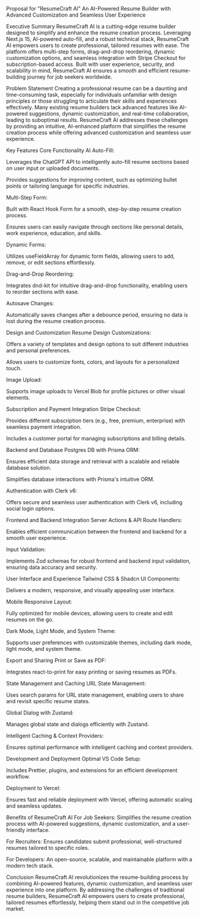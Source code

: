 Proposal for "ResumeCraft AI"
An AI-Powered Resume Builder with Advanced Customization and Seamless User Experience

Executive Summary
ResumeCraft AI is a cutting-edge resume builder designed to simplify and enhance the resume creation process. Leveraging Next.js 15, AI-powered auto-fill, and a robust technical stack, ResumeCraft AI empowers users to create professional, tailored resumes with ease. The platform offers multi-step forms, drag-and-drop reordering, dynamic customization options, and seamless integration with Stripe Checkout for subscription-based access. Built with user experience, security, and scalability in mind, ResumeCraft AI ensures a smooth and efficient resume-building journey for job seekers worldwide.

Problem Statement
Creating a professional resume can be a daunting and time-consuming task, especially for individuals unfamiliar with design principles or those struggling to articulate their skills and experiences effectively. Many existing resume builders lack advanced features like AI-powered suggestions, dynamic customization, and real-time collaboration, leading to suboptimal results. ResumeCraft AI addresses these challenges by providing an intuitive, AI-enhanced platform that simplifies the resume creation process while offering advanced customization and seamless user experience.

Key Features
Core Functionality
AI Auto-Fill:

Leverages the ChatGPT API to intelligently auto-fill resume sections based on user input or uploaded documents.

Provides suggestions for improving content, such as optimizing bullet points or tailoring language for specific industries.

Multi-Step Form:

Built with React Hook Form for a smooth, step-by-step resume creation process.

Ensures users can easily navigate through sections like personal details, work experience, education, and skills.

Dynamic Forms:

Utilizes useFieldArray for dynamic form fields, allowing users to add, remove, or edit sections effortlessly.

Drag-and-Drop Reordering:

Integrates dnd-kit for intuitive drag-and-drop functionality, enabling users to reorder sections with ease.

Autosave Changes:

Automatically saves changes after a debounce period, ensuring no data is lost during the resume creation process.

Design and Customization
Resume Design Customizations:

Offers a variety of templates and design options to suit different industries and personal preferences.

Allows users to customize fonts, colors, and layouts for a personalized touch.

Image Upload:

Supports image uploads to Vercel Blob for profile pictures or other visual elements.

Subscription and Payment Integration
Stripe Checkout:

Provides different subscription tiers (e.g., free, premium, enterprise) with seamless payment integration.

Includes a customer portal for managing subscriptions and billing details.

Backend and Database
Postgres DB with Prisma ORM:

Ensures efficient data storage and retrieval with a scalable and reliable database solution.

Simplifies database interactions with Prisma's intuitive ORM.

Authentication with Clerk v6:

Offers secure and seamless user authentication with Clerk v6, including social login options.

Frontend and Backend Integration
Server Actions & API Route Handlers:

Enables efficient communication between the frontend and backend for a smooth user experience.

Input Validation:

Implements Zod schemas for robust frontend and backend input validation, ensuring data accuracy and security.

User Interface and Experience
Tailwind CSS & Shadcn UI Components:

Delivers a modern, responsive, and visually appealing user interface.

Mobile Responsive Layout:

Fully optimized for mobile devices, allowing users to create and edit resumes on the go.

Dark Mode, Light Mode, and System Theme:

Supports user preferences with customizable themes, including dark mode, light mode, and system theme.

Export and Sharing
Print or Save as PDF:

Integrates react-to-print for easy printing or saving resumes as PDFs.

State Management and Caching
URL State Management:

Uses search params for URL state management, enabling users to share and revisit specific resume states.

Global Dialog with Zustand:

Manages global state and dialogs efficiently with Zustand.

Intelligent Caching & Context Providers:

Ensures optimal performance with intelligent caching and context providers.

Development and Deployment
Optimal VS Code Setup:

Includes Prettier, plugins, and extensions for an efficient development workflow.

Deployment to Vercel:

Ensures fast and reliable deployment with Vercel, offering automatic scaling and seamless updates.

Benefits of ResumeCraft AI
For Job Seekers: Simplifies the resume creation process with AI-powered suggestions, dynamic customization, and a user-friendly interface.

For Recruiters: Ensures candidates submit professional, well-structured resumes tailored to specific roles.

For Developers: An open-source, scalable, and maintainable platform with a modern tech stack.

Conclusion
ResumeCraft AI revolutionizes the resume-building process by combining AI-powered features, dynamic customization, and seamless user experience into one platform. By addressing the challenges of traditional resume builders, ResumeCraft AI empowers users to create professional, tailored resumes effortlessly, helping them stand out in the competitive job market.
